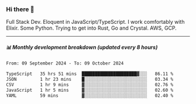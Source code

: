 ### Hi there 👋

Full Stack Dev. Eloquent in JavaScript/TypeScript. I work comfortably with Elixir. Some Python. Trying to get into Rust, Go and Crystal. AWS, GCP.

***

##### 📊 Monthly development breakdown (updated every 8 hours)

<!--START_SECTION:waka-->

```txt
From: 09 September 2024 - To: 09 October 2024

TypeScript   35 hrs 51 mins  █████████████████████▓░░░   86.11 %
JSON         1 hr 23 mins    █░░░░░░░░░░░░░░░░░░░░░░░░   03.34 %
CSV          1 hr 9 mins     ▓░░░░░░░░░░░░░░░░░░░░░░░░   02.76 %
JavaScript   1 hr 5 mins     ▓░░░░░░░░░░░░░░░░░░░░░░░░   02.60 %
YAML         59 mins         ▓░░░░░░░░░░░░░░░░░░░░░░░░   02.40 %
```

<!--END_SECTION:waka-->
